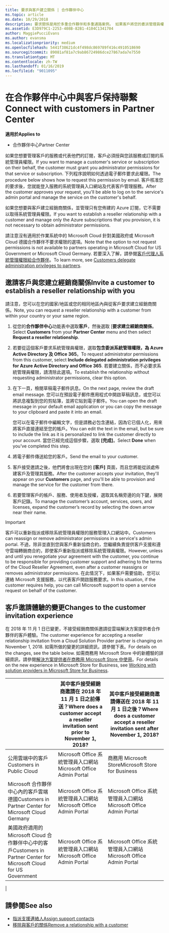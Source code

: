 ```yaml
---
title: 要求與客戶建立關係 | 合作夥伴中心
ms.topic: article
ms.date: 10/29/2018
description: 要求關係是用於多重合作夥伴和多重通路案例。 如果客戶將您的委派管理員權限移除，而您必須還原那些權限以提供佈建或支援時，這也會很有用。
ms.assetid: E3D979C1-2253-408B-82B1-4104C1341704
author: MaggiePucciEvans
ms.author: evansma
ms.localizationpriority: medium
ms.openlocfilehash: 5441f38621dc4f498dc869789f416c4910518690
ms.sourcegitcommit: 89081af81a7c9ab86724986dce27867ada7e7550
ms.translationtype: MT
ms.contentlocale: zh-TW
ms.lasthandoff: 01/16/2019
ms.locfileid: "9011095"
---
```

# <a name="connect-with-customers-in-partner-center"></a><span data-ttu-id="019d4-104">在合作夥伴中心中與客戶保持聯繫</span><span class="sxs-lookup"><span data-stu-id="019d4-104">Connect with customers in Partner Center</span></span>

**<span data-ttu-id="019d4-105">適用於</span><span class="sxs-lookup"><span data-stu-id="019d4-105">Applies to</span></span>**

-  <span data-ttu-id="019d4-106">合作夥伴中心</span><span class="sxs-lookup"><span data-stu-id="019d4-106">Partner Center</span></span>

<span data-ttu-id="019d4-107">如果您想要管理客戶的服務或代表他們的訂閱，客戶必須授與您該服務或訂閱的系統管理員權限。</span><span class="sxs-lookup"><span data-stu-id="019d4-107">If you want to manage a customer's service or subscription on their behalf, the customer must grant you administrator permissions for that service or subscription.</span></span> <span data-ttu-id="019d4-108">下列程序說明如何透過電子郵件要求此權限。</span><span class="sxs-lookup"><span data-stu-id="019d4-108">The procedure below shows how to request this permission by email.</span></span> <span data-ttu-id="019d4-109">客戶核准您的要求後，您就能登入服務的系統管理員入口網站及代表客戶管理服務。</span><span class="sxs-lookup"><span data-stu-id="019d4-109">After the customer approves your request, you'll be able to log on to the service's admin portal and manage the service on the customer's behalf.</span></span>

<span data-ttu-id="019d4-110">如果您想要與客戶建立經銷商關係，並管理只有您佈建的 Azure 訂閱，它不需要以取得系統管理員權限。</span><span class="sxs-lookup"><span data-stu-id="019d4-110">If you want to establish a reseller relationship with a customer and manage only the Azure subscriptions that you provision, it is not necessary to obtain administrator permissions.</span></span>

<span data-ttu-id="019d4-111">請注意沒有適用於作業系統中的 Microsoft Cloud 針對美國政府或 Microsoft Cloud 德國合作夥伴不要求權限的選項。</span><span class="sxs-lookup"><span data-stu-id="019d4-111">Note that the option to not request permissions is not available to partners operating in Microsoft Cloud for US Government or Microsoft Cloud Germany.</span></span> <span data-ttu-id="019d4-112">若要深入了解，請參閱[客戶代理人系統管理權限給合作夥伴](https://docs.microsoft.com/en-us/partner-center/customers_revoke_admin_privileges)。</span><span class="sxs-lookup"><span data-stu-id="019d4-112">To learn more, see [Customers delegate administration privileges to partners](https://docs.microsoft.com/en-us/partner-center/customers_revoke_admin_privileges).</span></span>


## <a name="invite-a-customer-to-establish-a-reseller-relationship-with-you"></a><span data-ttu-id="019d4-113">邀請客戶與您建立經銷商關係</span><span class="sxs-lookup"><span data-stu-id="019d4-113">Invite a customer to establish a reseller relationship with you</span></span>

<span data-ttu-id="019d4-114">請注意，您可以在您的國家/地區或您的相同地區內與從客戶要求建立經銷商關係。</span><span class="sxs-lookup"><span data-stu-id="019d4-114">Note, you can request a reseller relationship with a customer from within your country or your same region.</span></span>

1.  <span data-ttu-id="019d4-115">從您的**合作夥伴中心**功能表中選取**客戶**，然後選取 [**要求建立經銷商關係**。</span><span class="sxs-lookup"><span data-stu-id="019d4-115">Select **Customers** from your **Partner Center** menu and then select **Request a reseller relationship**.</span></span>

2.  <span data-ttu-id="019d4-116">若要從這個客戶要求系統管理員權限，選取**包含委派系統管理權限，為 Azure Active Directory 及 Office 365**。</span><span class="sxs-lookup"><span data-stu-id="019d4-116">To request administrator permissions from this customer, select **Include delegated administration privileges for Azure Active Directory and Office 365**.</span></span> <span data-ttu-id="019d4-117">若要建立關係，而不必要求系統管理員權限，請清除此選項。</span><span class="sxs-lookup"><span data-stu-id="019d4-117">To establish the relationship without requesting administrator permissions, clear this option.</span></span> 

3.  <span data-ttu-id="019d4-118">在下一頁，檢閱草稿電子郵件訊息。</span><span class="sxs-lookup"><span data-stu-id="019d4-118">On the next page, review the draft email message.</span></span> <span data-ttu-id="019d4-119">您可以在預設電子郵件應用程式中開啟草稿訊息，或您可以將訊息複製到您的剪貼簿，並將它貼到電子郵件。</span><span class="sxs-lookup"><span data-stu-id="019d4-119">You can open the draft message in your default email application or you can copy the message to your clipboard and paste it into an email.</span></span> 

    <span data-ttu-id="019d4-120">您可以在電子郵件中編輯文字，但是請務必包含連結，因為它已個人化，用來將客戶直接連結至您的帳戶。</span><span class="sxs-lookup"><span data-stu-id="019d4-120">You can edit the text in the email, but be sure to include the link as it is personalized to link the customer directly to your account.</span></span> <span data-ttu-id="019d4-121">當您已經完成這個步驟，選取 **\[完成\]**。</span><span class="sxs-lookup"><span data-stu-id="019d4-121">Select **Done** when you’ve completed this step.</span></span>

3.  <span data-ttu-id="019d4-122">將電子郵件傳送給您的客戶。</span><span class="sxs-lookup"><span data-stu-id="019d4-122">Send the email to your customer.</span></span>

5.  <span data-ttu-id="019d4-123">客戶接受邀請之後，他們將會出現在您的 **\[客戶\]** 頁面，而且您將能從該處佈建客戶及管理其服務。</span><span class="sxs-lookup"><span data-stu-id="019d4-123">After the customer accepts your invitation, they'll appear on your **Customers** page, and you'll be able to provision and manage the service for the customer from there.</span></span>

 
6.  <span data-ttu-id="019d4-124">若要管理客戶的帳戶、服務、使用者及授權，選取其名稱旁邊的向下鍵，展開客戶記錄。</span><span class="sxs-lookup"><span data-stu-id="019d4-124">To manage the customer’s account, services, users, and licenses, expand the customer’s record by selecting the down arrow near their name.</span></span>


> [!IMPORTANT]  
> <span data-ttu-id="019d4-125">客戶可以重新指派或移除系統管理員權限的服務管理入口網站中。</span><span class="sxs-lookup"><span data-stu-id="019d4-125">Customers can reassign or remove administrator permissions in a service's admin portal.</span></span> <span data-ttu-id="019d4-126">不過，除非並直到您與客戶重新協商合約，您繼續負責提供客戶支援和遵守雲端轉銷商合約，即使客戶重新指派或移除系統管理員權限。</span><span class="sxs-lookup"><span data-stu-id="019d4-126">However, unless and until you renegotiate your agreement with the customer, you continue to be responsible for providing customer support and adhering to the terms of the Cloud Reseller Agreement, even after a customer reassigns or removes administrator permissions.</span></span> <span data-ttu-id="019d4-127">在此情況下，如果客戶需要協助，您可以連絡 Microsoft 支援服務，以代表客戶開啟服務要求。</span><span class="sxs-lookup"><span data-stu-id="019d4-127">In this situation, if the customer requires help, you can call Microsoft support to open a service request on behalf of the customer.</span></span>

## <a name="changes-to-the-customer-invitation-experience"></a><span data-ttu-id="019d4-128">客戶邀請體驗的變更</span><span class="sxs-lookup"><span data-stu-id="019d4-128">Changes to the customer invitation experience</span></span>

<span data-ttu-id="019d4-129">在 2018 年 11 月 1 日已變更，不接受經銷商關係邀請從雲端解決方案提供者合作夥伴的客戶體驗。</span><span class="sxs-lookup"><span data-stu-id="019d4-129">The customer experience for accepting a reseller relationship invitation from a Cloud Solution Provider partner is changing on November 1, 2018.</span></span> <span data-ttu-id="019d4-130">如需所做的變更的詳細資訊，請參閱下表。</span><span class="sxs-lookup"><span data-stu-id="019d4-130">For details on the changes, see the table below.</span></span> <span data-ttu-id="019d4-131">如需商務用 Microsoft Store 中的新體驗的詳細資訊，請參閱[解決方案提供者在商務用 Microsoft Store 中使用](https://docs.microsoft.com/en-us/microsoft-store/work-with-partner-microsoft-store-business)。</span><span class="sxs-lookup"><span data-stu-id="019d4-131">For details on the new experience in Microsoft Store for Business, see [Working with solution providers in Microsoft Store for Business](https://docs.microsoft.com/en-us/microsoft-store/work-with-partner-microsoft-store-business).</span></span>

|  | <span data-ttu-id="019d4-132">其中客戶接受經銷商邀請在 2018 年 11 月 1 日之前傳送？</span><span class="sxs-lookup"><span data-stu-id="019d4-132">Where does a customer accept a reseller invitation sent prior to November 1, 2018?</span></span> | <span data-ttu-id="019d4-133">其中客戶接受經銷商邀請傳送在 2018 年 11 月 1 日之後？</span><span class="sxs-lookup"><span data-stu-id="019d4-133">Where does a customer accept a reseller invitation sent after November 1, 2018?</span></span> |
|---------|---------|---------
| <span data-ttu-id="019d4-134">公用雲端中的客戶</span><span class="sxs-lookup"><span data-stu-id="019d4-134">Customers in Public Cloud</span></span> | <span data-ttu-id="019d4-135">Microsoft Office 系統管理員入口網站</span><span class="sxs-lookup"><span data-stu-id="019d4-135">Microsoft Office Admin Portal</span></span> | <span data-ttu-id="019d4-136">商務用 Microsoft Store</span><span class="sxs-lookup"><span data-stu-id="019d4-136">Microsoft Store for Business</span></span> |
| <span data-ttu-id="019d4-137">Microsoft 合作夥伴中心內的客戶雲端德國</span><span class="sxs-lookup"><span data-stu-id="019d4-137">Customers in Partner Center for Microsoft Cloud Germany</span></span> | <span data-ttu-id="019d4-138">Microsoft Office 系統管理員入口網站</span><span class="sxs-lookup"><span data-stu-id="019d4-138">Microsoft Office Admin Portal</span></span> | <span data-ttu-id="019d4-139">Microsoft Office 系統管理員入口網站</span><span class="sxs-lookup"><span data-stu-id="019d4-139">Microsoft Office Admin Portal</span></span> |
| <span data-ttu-id="019d4-140">美國政府適用的 Microsoft Cloud 合作夥伴中心中的客戶</span><span class="sxs-lookup"><span data-stu-id="019d4-140">Customers in Partner Center for Microsoft Cloud for US Government</span></span> | <span data-ttu-id="019d4-141">Microsoft Office 系統管理員入口網站</span><span class="sxs-lookup"><span data-stu-id="019d4-141">Microsoft Office Admin Portal</span></span> | <span data-ttu-id="019d4-142">Microsoft Office 系統管理員入口網站</span><span class="sxs-lookup"><span data-stu-id="019d4-142">Microsoft Office Admin Portal</span></span> |
|

## <a name="see-also"></a><span data-ttu-id="019d4-143">請參閱</span><span class="sxs-lookup"><span data-stu-id="019d4-143">See also</span></span>

- [<span data-ttu-id="019d4-144">指派支援連絡人</span><span class="sxs-lookup"><span data-stu-id="019d4-144">Assign support contacts</span></span>](assign-support-contacts.md)
- [<span data-ttu-id="019d4-145">移除與客戶的關係</span><span class="sxs-lookup"><span data-stu-id="019d4-145">Remove a relationship with a customer</span></span>](remove-a-relationship.md)